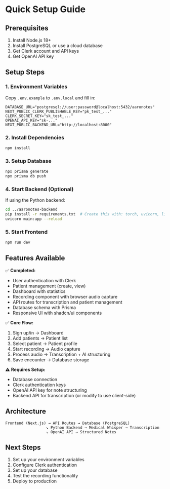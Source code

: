 # Quick Setup Guide

## Prerequisites

1. Install Node.js 18+
2. Install PostgreSQL or use a cloud database
3. Get Clerk account and API keys
4. Get OpenAI API key

## Setup Steps

### 1. Environment Variables

Copy `.env.example` to `.env.local` and fill in:

```env
DATABASE_URL="postgresql://user:password@localhost:5432/aaronotes"
NEXT_PUBLIC_CLERK_PUBLISHABLE_KEY="pk_test_..."
CLERK_SECRET_KEY="sk_test_..."
OPENAI_API_KEY="sk-..."
NEXT_PUBLIC_BACKEND_URL="http://localhost:8000"
```

### 2. Install Dependencies

```bash
npm install
```

### 3. Setup Database

```bash
npx prisma generate
npx prisma db push
```

### 4. Start Backend (Optional)

If using the Python backend:

```bash
cd ../aaronotes-backend
pip install -r requirements.txt  # Create this with: torch, uvicorn, librosa, soundfile, fastapi, transformers
uvicorn main:app --reload
```

### 5. Start Frontend

```bash
npm run dev
```

## Features Available

✅ **Completed:**

- User authentication with Clerk
- Patient management (create, view)
- Dashboard with statistics
- Recording component with browser audio capture
- API routes for transcription and patient management
- Database schema with Prisma
- Responsive UI with shadcn/ui components

✅ **Core Flow:**

1. Sign up/in → Dashboard
2. Add patients → Patient list
3. Select patient → Patient profile
4. Start recording → Audio capture
5. Process audio → Transcription + AI structuring
6. Save encounter → Database storage

⚠️ **Requires Setup:**

- Database connection
- Clerk authentication keys
- OpenAI API key for note structuring
- Backend API for transcription (or modify to use client-side)

## Architecture

```
Frontend (Next.js) → API Routes → Database (PostgreSQL)
                  ↘ Python Backend → Medical Whisper → Transcription
                  ↘ OpenAI API → Structured Notes
```

## Next Steps

1. Set up your environment variables
2. Configure Clerk authentication
3. Set up your database
4. Test the recording functionality
5. Deploy to production
